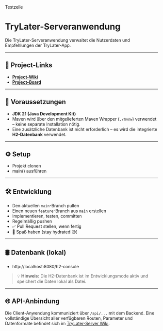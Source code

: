 Testzeile
# TryLater-Serveranwendung
Die TryLater-Serveranwendung verwaltet die Nutzerdaten und Empfehlungen der TryLater-App.

---

## 🔗 Project-Links
- **[Project-Wiki](https://github.com/SpaghettiCodeGang/TryLater-Server/wiki)**
- **[Project-Board](https://github.com/orgs/SpaghettiCodeGang/projects/1)**

---

## 🧰 Voraussetzungen
- **JDK 21 (Java Development Kit)**
- Maven wird über den mitgelieferten Maven Wrapper (`./mvnw`) verwendet – keine separate Installation nötig.
- Eine zusätzliche Datenbank ist nicht erforderlich – es wird die integrierte **H2-Datenbank** verwendet.

---

## ⚙️ Setup
- Projekt clonen
- main() ausführen

---

## 🛠️ Entwicklung
- Den aktuellen `main`-Branch pullen
- Einen neuen `feature`-Branch aus `main` erstellen
- Implementieren, testen, committen
- Regelmäßig pushen
- ✅ Pull Request stellen, wenn fertig
- 🧃 Spaß haben (stay hydrated 😉)

---

## 🛢️ Datenbank (lokal)
- http://localhost:8080/h2-console
> 💡 **Hinweis:** Die H2-Datenbank ist im Entwicklungsmode aktiv und speichert die Daten lokal als Datei.

---

## 🌐 API-Anbindung

Die Client-Anwendung kommuniziert über `/api/...` mit dem Backend.
Eine vollständige Übersicht aller verfügbaren Routen, Parameter und Datenformate befindet sich im [TryLater-Server Wiki](https://github.com/SpaghettiCodeGang/TryLater-Server/wiki).
